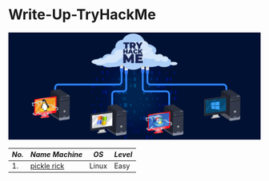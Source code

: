 # Write-Up-TryHackMe

![1](1.png)

| *No.* | *Name Machine* | *OS* | *Level* |
| ------- | ---------------- | ------ | --------- |
| 1.      | [pickle rick]()     | Linux  | Easy      |
